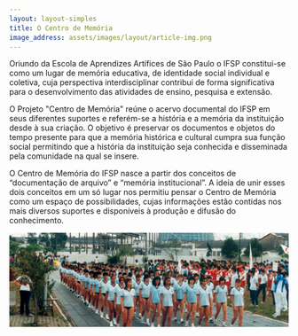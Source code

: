 ```yaml
---
layout: layout-simples
title: O Centro de Memória
image_address: assets/images/layout/article-img.png
---
```



Oriundo da Escola de Aprendizes Artífices de São Paulo o IFSP constitui-se como um lugar de memória educativa, de identidade social individual e coletiva, cuja perspectiva interdisciplinar contribui de forma significativa para o desenvolvimento das atividades de ensino, pesquisa e extensão.

O Projeto "Centro de Memória" reúne o acervo documental do IFSP em seus diferentes suportes e referém-se a história e a memória da instituição desde à sua criação. O objetivo é preservar os documentos e objetos do tempo presente para que a memória histórica e cultural cumpra sua função social permitindo que a história da instituição seja conhecida e disseminada pela comunidade na qual se insere. 

O Centro de Memória do IFSP nasce a partir dos conceitos de “documentação de arquivo” e “memória institucional”. A ideia de unir esses dois conceitos em um só lugar nos permitiu pensar o Centro de Memória como um espaço de possibilidades, cujas informações estão contidas nos mais diversos suportes e disponíveis à produção e difusão do conhecimento.  

![Jogos de integração - 1986.1](assets/images/layout/article-img.png)